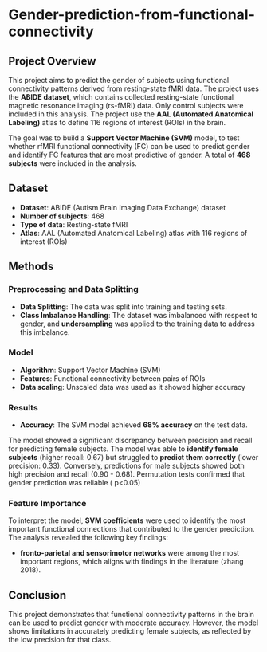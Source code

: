 # Gender-prediction-from-functional-connectivity

## Project Overview

This project aims to predict the gender of subjects using functional connectivity patterns derived from resting-state fMRI data. The project uses the **ABIDE dataset**, which contains collected resting-state functional magnetic resonance imaging (rs-fMRI) data. Only control subjects were included in this analysis. The project use the **AAL (Automated Anatomical Labeling)** atlas to define 116 regions of interest (ROIs) in the brain.

The goal was to build a **Support Vector Machine (SVM)** model, to test whether rfMRI functional connectivity (FC) can be used to predict gender and identify FC features that are most predictive of gender. A total of **468 subjects** were included in the analysis.

## Dataset

- **Dataset**: ABIDE (Autism Brain Imaging Data Exchange) dataset
- **Number of subjects**: 468
- **Type of data**: Resting-state fMRI
- **Atlas**: AAL (Automated Anatomical Labeling) atlas with 116 regions of interest (ROIs)

## Methods

### Preprocessing and Data Splitting
- **Data Splitting**: The data was split into training and testing sets.
- **Class Imbalance Handling**: The dataset was imbalanced with respect to gender, and **undersampling** was applied to the training data to address this imbalance.

### Model

- **Algorithm**: Support Vector Machine (SVM)
- **Features**: Functional connectivity between pairs of ROIs
- **Data scaling**: Unscaled data was used as it showed higher accuracy 

### Results

- **Accuracy**: The SVM model achieved **68% accuracy** on the test data.

The model showed a significant discrepancy between precision and recall for predicting female subjects. The model was able to **identify female subjects** (higher recall: 0.67) but struggled to **predict them correctly** (lower precision: 0.33). Conversely, predictions for male subjects showed both high precision and recall (0.90 - 0.68). Permutation tests confirmed that gender prediction was reliable ( p<0.05)

### Feature Importance

To interpret the model, **SVM coefficients** were used to identify the most important functional connections that contributed to the gender prediction. The analysis revealed the following key findings:

- **fronto‐parietal and sensorimotor networks** were among the most important regions, which aligns with findings in the literature (zhang 2018).

## Conclusion

This project demonstrates that functional connectivity patterns in the brain can be used to predict gender with moderate accuracy. However, the model shows limitations in accurately predicting female subjects, as reflected by the low precision for that class.

